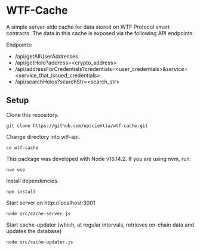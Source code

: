 # WTF-Cache
A simple server-side cache for data stored on WTF Protocol smart contracts. The data in this cache is exposed via the following API endpoints.

Endpoints:
- /api/getAllUserAddresses
- /api/getHolo?address=<crypto_address>
- /api/addressForCredentials?credentials=<user_credentials>&service=<service_that_issued_credentials>
- /api/searchHolos?searchStr=<search_str>


## Setup
Clone this repository.

    git clone https://github.com/opscientia/wtf-cache.git
    
Change directory into wtf-api.

    cd wtf-cache

This package was developed with Node v16.14.2. If you are using nvm, run:

    nvm use

Install dependencies.

    npm install

Start server on http://localhost:3001

    node src/cache-server.js

Start cache-updater (which, at regular intervals, retrieves on-chain data and updates the database)

    node src/cache-updater.js
